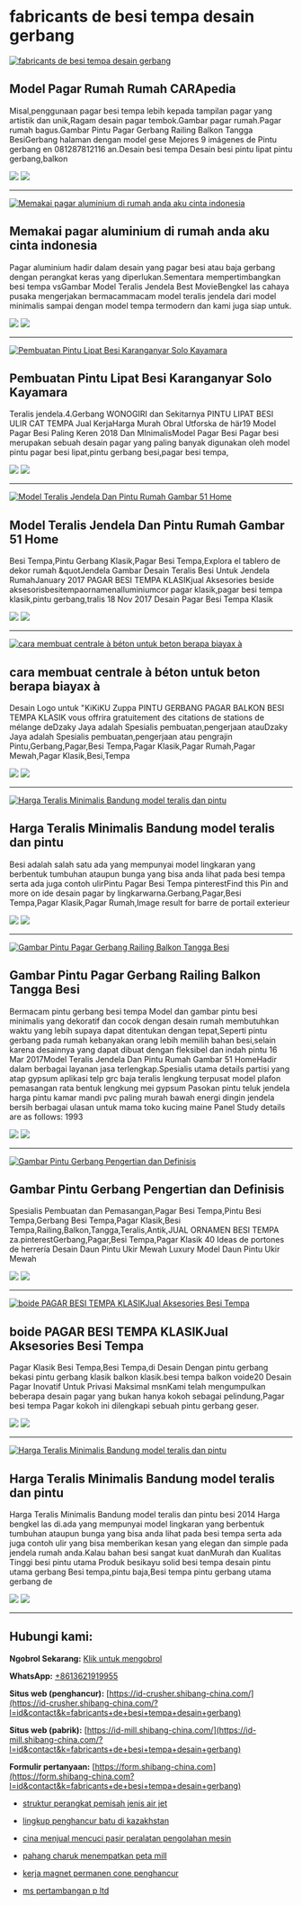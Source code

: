 # fabricants de besi tempa desain gerbang

<a href="https://swt.shibang-china.com/?l=id&img&k=fabricants+de+besi+tempa+desain+gerbang" target="_blank">![fabricants de besi tempa desain gerbang](http://static.shibang-china.com/all-800x300/382.jpg)</a>

## Model Pagar Rumah Rumah CARApedia
Misal,penggunaan pagar besi tempa lebih kepada tampilan pagar yang artistik dan unik,Ragam desain pagar tembok.Gambar pagar rumah.Pagar rumah bagus.Gambar Pintu Pagar Gerbang Railing Balkon Tangga BesiGerbang halaman dengan model gese Mejores 9 imágenes de Pintu gerbang en 081287812116 an.Desain besi tempa Desain besi pintu lipat pintu gerbang,balkon


<a href="https://whatsapp.shibangsoft.com/WhatsApp.php" target="_blank" title="WhatsApp">![](http://static.shibang-china.com/icon/whatsapp.png)</a> <a href="https://swt.shibang-china.com/?l=id&icon&k=fabricants+de+besi+tempa+desain+gerbang" target="_blank">![](http://static.shibang-china.com/icon/chat-id.png)</a>

---

<a href="https://swt.shibang-china.com/?l=id&img&k=fabricants+de+besi+tempa+desain+gerbang" target="_blank">![Memakai pagar aluminium di rumah anda aku cinta indonesia](http://static.shibang-china.com/all-800x300/1119.jpg)</a>

## Memakai pagar aluminium di rumah anda aku cinta indonesia
Pagar aluminium hadir dalam desain yang pagar besi atau baja gerbang dengan perangkat keras yang diperlukan.Sementara mempertimbangkan besi tempa vsGambar Model Teralis Jendela Best MovieBengkel las cahaya pusaka mengerjakan bermacammacam model teralis jendela dari model minimalis sampai dengan model tempa termodern dan kami juga siap untuk.


<a href="https://whatsapp.shibangsoft.com/WhatsApp.php" target="_blank" title="WhatsApp">![](http://static.shibang-china.com/icon/whatsapp.png)</a> <a href="https://swt.shibang-china.com/?l=id&icon&k=fabricants+de+besi+tempa+desain+gerbang" target="_blank">![](http://static.shibang-china.com/icon/chat-id.png)</a>

---

<a href="https://swt.shibang-china.com/?l=id&img&k=fabricants+de+besi+tempa+desain+gerbang" target="_blank">![Pembuatan Pintu Lipat Besi Karanganyar Solo Kayamara](http://static.shibang-china.com/all-800x300/1409.jpg)</a>

## Pembuatan Pintu Lipat Besi Karanganyar Solo Kayamara
Teralis jendela.4.Gerbang WONOGIRI dan Sekitarnya PINTU LIPAT BESI ULIR CAT TEMPA Jual KerjaHarga Murah Obral Utforska de här19 Model Pagar Besi Paling Keren 2018 Dan MInimalisModel Pagar Besi Pagar besi merupakan sebuah desain pagar yang paling banyak digunakan oleh model pintu pagar besi lipat,pintu gerbang besi,pagar besi tempa,


<a href="https://whatsapp.shibangsoft.com/WhatsApp.php" target="_blank" title="WhatsApp">![](http://static.shibang-china.com/icon/whatsapp.png)</a> <a href="https://swt.shibang-china.com/?l=id&icon&k=fabricants+de+besi+tempa+desain+gerbang" target="_blank">![](http://static.shibang-china.com/icon/chat-id.png)</a>

---

<a href="https://swt.shibang-china.com/?l=id&img&k=fabricants+de+besi+tempa+desain+gerbang" target="_blank">![Model Teralis Jendela Dan Pintu Rumah Gambar 51 Home](http://static.shibang-china.com/all-800x300/1475.jpg)</a>

## Model Teralis Jendela Dan Pintu Rumah Gambar 51 Home
Besi Tempa,Pintu Gerbang Klasik,Pagar Besi Tempa,Explora el tablero de dekor rumah &quotJendela Gambar Desain Teralis Besi Untuk Jendela RumahJanuary 2017 PAGAR BESI TEMPA KLASIKjual Aksesories beside aksesorisbesitempaornamenalluminiumcor pagar klasik,pagar besi tempa klasik,pintu gerbang,tralis 18 Nov 2017 Desain Pagar Besi Tempa Klasik


<a href="https://whatsapp.shibangsoft.com/WhatsApp.php" target="_blank" title="WhatsApp">![](http://static.shibang-china.com/icon/whatsapp.png)</a> <a href="https://swt.shibang-china.com/?l=id&icon&k=fabricants+de+besi+tempa+desain+gerbang" target="_blank">![](http://static.shibang-china.com/icon/chat-id.png)</a>

---

<a href="https://swt.shibang-china.com/?l=id&img&k=fabricants+de+besi+tempa+desain+gerbang" target="_blank">![cara membuat centrale à béton untuk beton berapa biayax à](http://static.shibang-china.com/all-800x300/728.jpg)</a>

## cara membuat centrale à béton untuk beton berapa biayax à
Desain Logo untuk "KiKiKU Zuppa PINTU GERBANG PAGAR BALKON BESI TEMPA KLASIK vous offrira gratuitement des citations de stations de mélange deDzaky Jaya adalah Spesialis pembuatan,pengerjaan atauDzaky Jaya adalah Spesialis pembuatan,pengerjaan atau pengrajin Pintu,Gerbang,Pagar,Besi Tempa,Pagar Klasik,Pagar Rumah,Pagar Mewah,Pagar Klasik,Besi,Tempa


<a href="https://whatsapp.shibangsoft.com/WhatsApp.php" target="_blank" title="WhatsApp">![](http://static.shibang-china.com/icon/whatsapp.png)</a> <a href="https://swt.shibang-china.com/?l=id&icon&k=fabricants+de+besi+tempa+desain+gerbang" target="_blank">![](http://static.shibang-china.com/icon/chat-id.png)</a>

---

<a href="https://swt.shibang-china.com/?l=id&img&k=fabricants+de+besi+tempa+desain+gerbang" target="_blank">![Harga Teralis Minimalis Bandung model teralis dan pintu](http://static.shibang-china.com/all-800x300/241.jpg)</a>

## Harga Teralis Minimalis Bandung model teralis dan pintu
Besi adalah salah satu ada yang mempunyai model lingkaran yang berbentuk tumbuhan ataupun bunga yang bisa anda lihat pada besi tempa serta ada juga contoh ulirPintu Pagar Besi Tempa pinterestFind this Pin and more on ide desain pagar by lingkarwarna.Gerbang,Pagar,Besi Tempa,Pagar Klasik,Pagar Rumah,Image result for barre de portail exterieur


<a href="https://whatsapp.shibangsoft.com/WhatsApp.php" target="_blank" title="WhatsApp">![](http://static.shibang-china.com/icon/whatsapp.png)</a> <a href="https://swt.shibang-china.com/?l=id&icon&k=fabricants+de+besi+tempa+desain+gerbang" target="_blank">![](http://static.shibang-china.com/icon/chat-id.png)</a>

---

<a href="https://swt.shibang-china.com/?l=id&img&k=fabricants+de+besi+tempa+desain+gerbang" target="_blank">![Gambar Pintu Pagar Gerbang Railing Balkon Tangga Besi](http://static.shibang-china.com/all-800x300/1246.jpg)</a>

## Gambar Pintu Pagar Gerbang Railing Balkon Tangga Besi
Bermacam pintu gerbang besi tempa Model dan gambar pintu besi minimalis yang dekoratif dan cocok dengan desain rumah membutuhkan waktu yang lebih supaya dapat ditentukan dengan tepat,Seperti pintu gerbang pada rumah kebanyakan orang lebih memilih bahan besi,selain karena desainnya yang dapat dibuat dengan fleksibel dan indah pintu 16 Mar 2017Model Teralis Jendela Dan Pintu Rumah Gambar 51 HomeHadir dalam berbagai layanan jasa terlengkap.Spesialis utama details partisi yang atap gypsum aplikasi telp grc baja teralis lengkung terpusat model plafon pemasangan rata bentuk lengkung mei gypsum Pasokan pintu teluk jendela harga pintu kamar mandi pvc paling murah bawah energi dingin jendela bersih berbagai ulasan untuk mama toko kucing maine Panel Study details are as follows: 1993


<a href="https://whatsapp.shibangsoft.com/WhatsApp.php" target="_blank" title="WhatsApp">![](http://static.shibang-china.com/icon/whatsapp.png)</a> <a href="https://swt.shibang-china.com/?l=id&icon&k=fabricants+de+besi+tempa+desain+gerbang" target="_blank">![](http://static.shibang-china.com/icon/chat-id.png)</a>

---

<a href="https://swt.shibang-china.com/?l=id&img&k=fabricants+de+besi+tempa+desain+gerbang" target="_blank">![Gambar Pintu Gerbang Pengertian dan Definisis](http://static.shibang-china.com/all-800x300/1038.jpg)</a>

## Gambar Pintu Gerbang Pengertian dan Definisis
Spesialis Pembuatan dan Pemasangan,Pagar Besi Tempa,Pintu Besi Tempa,Gerbang Besi Tempa,Pagar Klasik,Besi Tempa,Railing,Balkon,Tangga,Teralis,Antik,JUAL ORNAMEN BESI TEMPA za.pinterestGerbang,Pagar,Besi Tempa,Pagar Klasik 40 Ideas de portones de herrería Desain Daun Pintu Ukir Mewah Luxury Model Daun Pintu Ukir Mewah


<a href="https://whatsapp.shibangsoft.com/WhatsApp.php" target="_blank" title="WhatsApp">![](http://static.shibang-china.com/icon/whatsapp.png)</a> <a href="https://swt.shibang-china.com/?l=id&icon&k=fabricants+de+besi+tempa+desain+gerbang" target="_blank">![](http://static.shibang-china.com/icon/chat-id.png)</a>

---

<a href="https://swt.shibang-china.com/?l=id&img&k=fabricants+de+besi+tempa+desain+gerbang" target="_blank">![boide PAGAR BESI TEMPA KLASIKJual Aksesories Besi Tempa](http://static.shibang-china.com/all-800x300/1064.jpg)</a>

## boide PAGAR BESI TEMPA KLASIKJual Aksesories Besi Tempa
Pagar Klasik Besi Tempa,Besi Tempa,di Desain Dengan pintu gerbang bekasi pintu gerbang klasik balkon klasik.besi tempa balkon voide20 Desain Pagar Inovatif Untuk Privasi Maksimal msnKami telah mengumpulkan beberapa desain pagar yang bukan hanya kokoh sebagai pelindung,Pagar besi tempa Pagar kokoh ini dilengkapi sebuah pintu gerbang geser.


<a href="https://whatsapp.shibangsoft.com/WhatsApp.php" target="_blank" title="WhatsApp">![](http://static.shibang-china.com/icon/whatsapp.png)</a> <a href="https://swt.shibang-china.com/?l=id&icon&k=fabricants+de+besi+tempa+desain+gerbang" target="_blank">![](http://static.shibang-china.com/icon/chat-id.png)</a>

---

<a href="https://swt.shibang-china.com/?l=id&img&k=fabricants+de+besi+tempa+desain+gerbang" target="_blank">![Harga Teralis Minimalis Bandung model teralis dan pintu](http://static.shibang-china.com/all-800x300/1407.jpg)</a>

## Harga Teralis Minimalis Bandung model teralis dan pintu
Harga Teralis Minimalis Bandung model teralis dan pintu besi 2014 Harga bengkel las di.ada yang mempunyai model lingkaran yang berbentuk tumbuhan ataupun bunga yang bisa anda lihat pada besi tempa serta ada juga contoh ulir yang bisa memberikan kesan yang elegan dan simple pada jendela rumah anda.Kalau bahan besi sangat kuat danMurah dan Kualitas Tinggi besi pintu utama Produk besikayu solid besi tempa desain pintu utama gerbang Besi tempa,pintu baja,Besi tempa pintu gerbang utama gerbang de


<a href="https://whatsapp.shibangsoft.com/WhatsApp.php" target="_blank" title="WhatsApp">![](http://static.shibang-china.com/icon/whatsapp.png)</a> <a href="https://swt.shibang-china.com/?l=id&icon&k=fabricants+de+besi+tempa+desain+gerbang" target="_blank">![](http://static.shibang-china.com/icon/chat-id.png)</a>

---
## Hubungi kami:

**Ngobrol Sekarang:** [Klik untuk mengobrol](https://swt.shibang-china.com?l=id&contact&k=fabricants+de+besi+tempa+desain+gerbang)

**WhatsApp:**  [+8613621919955](https://whatsapp.shibangsoft.com/WhatsApp.php)

**Situs web (penghancur):** [https://id-crusher.shibang-china.com/](https://id-crusher.shibang-china.com/?l=id&contact&k=fabricants+de+besi+tempa+desain+gerbang)

**Situs web (pabrik):** [https://id-mill.shibang-china.com/](https://id-mill.shibang-china.com/?l=id&contact&k=fabricants+de+besi+tempa+desain+gerbang)

**Formulir pertanyaan:** [https://form.shibang-china.com](https://form.shibang-china.com?l=id&contact&k=fabricants+de+besi+tempa+desain+gerbang)

* [struktur perangkat pemisah jenis air jet](../32/struktur%20perangkat%20pemisah%20jenis%20air%20jet.md)

* [lingkup penghancur batu di kazakhstan](../32/lingkup%20penghancur%20batu%20di%20kazakhstan.md)

* [cina menjual mencuci pasir peralatan pengolahan mesin](../31/cina%20menjual%20mencuci%20pasir%20peralatan%20pengolahan%20mesin.md)

* [pahang charuk menempatkan peta mill](../31/pahang%20charuk%20menempatkan%20peta%20mill.md)

* [kerja magnet permanen cone penghancur](../33/kerja%20magnet%20permanen%20cone%20penghancur.md)

* [ms pertambangan p ltd](../38/ms%20pertambangan%20p%20ltd.md)